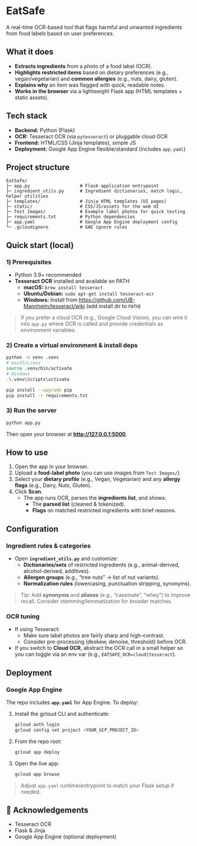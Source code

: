 # EatSafe

A real-time OCR-based tool that flags harmful and unwanted ingredients from food labels based on user preferences.


## What it does

- **Extracts ingredients** from a photo of a food label (OCR).
- **Highlights restricted items** based on dietary preferences (e.g., vegan/vegetarian) and **common allergies** (e.g., nuts, dairy, gluten).
- **Explains why** an item was flagged with quick, readable notes.
- **Works in the browser** via a lightweight Flask app (HTML templates + static assets).

## Tech stack

- **Backend:** Python (Flask)
- **OCR:** Tesseract OCR (via `pytesseract`) or pluggable cloud OCR
- **Frontend:** HTML/CSS (Jinja templates), simple JS
- **Deployment:** Google App Engine flexible/standard (includes `app.yaml`)


## Project structure

```
EatSafe/
├─ app.py                   # Flask application entrypoint
├─ ingredient_utils.py      # Ingredient dictionaries, match logic, helper utilities
├─ templates/               # Jinja HTML templates (UI pages)
├─ static/                  # CSS/JS/assets for the web UI
├─ Test Images/             # Example label photos for quick testing
├─ requirements.txt         # Python dependencies
├─ app.yaml                 # Google App Engine deployment config
└─ .gcloudignore            # GAE ignore rules
```


## Quick start (local)

### 1) Prerequisites
- Python 3.9+ recommended
- **Tesseract OCR** installed and available on PATH  
  - **macOS:** `brew install tesseract`  
  - **Ubuntu/Debian:** `sudo apt-get install tesseract-ocr`  
  - **Windows:** Install from https://github.com/UB-Mannheim/tesseract/wiki (add install dir to `PATH`)

> If you prefer a cloud OCR (e.g., Google Cloud Vision), you can wire it into `app.py` where OCR is called and provide credentials as environment variables.

### 2) Create a virtual environment & install deps
```bash
python -m venv .venv
# macOS/Linux
source .venv/bin/activate
# Windows
.\.venv\Scripts\activate

pip install --upgrade pip
pip install -r requirements.txt
```

### 3) Run the server
```bash
python app.py
```

Then open your browser at **http://127.0.0.1:5000**.


## How to use

1. Open the app in your browser.
2. Upload a **food-label photo** (you can use images from `Test Images/`).
3. Select your **dietary profile** (e.g., Vegan, Vegetarian) and any **allergy flags** (e.g., Dairy, Nuts, Gluten).
4. Click **Scan**.  
   - The app runs OCR, parses the **ingredients list**, and shows:
     - The **parsed list** (cleaned & tokenized).
     - **Flags** on matched restricted ingredients with brief reasons.


## Configuration

### Ingredient rules & categories
- Open **`ingredient_utils.py`** and customize:
  - **Dictionaries/sets** of restricted ingredients (e.g., animal-derived, alcohol-derived, additives).
  - **Allergen groups** (e.g., “tree nuts” → list of nut variants).
  - **Normalization rules** (lowercasing, punctuation stripping, synonyms).

> Tip: Add **synonyms** and **aliases** (e.g., “caseinate”, “whey”) to improve recall. Consider stemming/lemmatization for broader matches.

### OCR tuning
- If using Tesseract:
  - Make sure label photos are fairly sharp and high-contrast.
  - Consider pre-processing (deskew, denoise, threshold) before OCR.
- If you switch to **Cloud OCR**, abstract the OCR call in a small helper so you can toggle via an env var (e.g., `EATSAFE_OCR=cloud|tesseract`).

## Deployment

### Google App Engine
The repo includes **`app.yaml`** for App Engine. To deploy:

1. Install the gcloud CLI and authenticate:
   ```bash
   gcloud auth login
   gcloud config set project <YOUR_GCP_PROJECT_ID>
   ```
2. From the repo root:
   ```bash
   gcloud app deploy
   ```
3. Open the live app:
   ```bash
   gcloud app browse
   ```

> Adjust `app.yaml` runtime/entrypoint to match your Flask setup if needed.


## 🙏 Acknowledgements

- Tesseract OCR
- Flask & Jinja
- Google App Engine (optional deployment)
